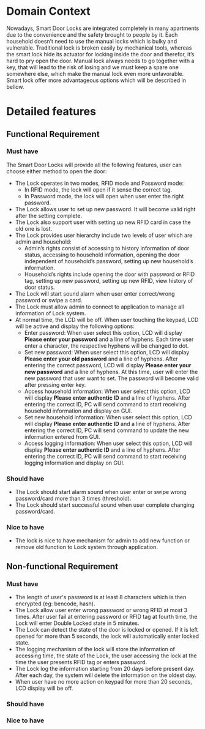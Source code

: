 # Domain Context
Nowadays, Smart Door Locks are integrated completely in many apartments due to the convenience and the safety brought to people by it. Each household doesn’t need to use the manual locks which is bulky and vulnerable. Traditional lock is broken easily by mechanical tools, whereas the smart lock hide its actuator for locking inside the door and therefor, it’s hard to pry open the door. Manual lock always needs to go together with a key, that will lead to the risk of losing and we must keep a spare one somewhere else, which make the manual lock even more unfavorable. Smart lock offer more advantageous options which will be described in bellow.

# Detailed features

## Functional Requirement
### Must have
The Smart Door Locks will provide all the following features, user can choose either method to open the door:
- The Lock operates in two modes, RFID mode and Password mode:
    + In RFID mode, the lock will open if it sense the correct tag. 
    + In Password mode, the lock will open when user enter the right password. 
- The Lock allows user to set up new password. It will become valid right after the setting complete. 
- The Lock also support user with setting up new RFID card in case the old one is lost.
- The Lock provides user hierarchy include two levels of user which are admin and household:
    + Admin’s rights consist of accessing to history information of door status, accessing to household information, opening the door independent of household’s password, setting up new household’s information. 
    + Household’s rights include opening the door with password or RFID tag, setting up new password, setting up new RFID, view history of door status.
- The Lock will start sound alarm when user enter correct/wrong password or swipe a card. 
- The Lock must allow admin to connect to application to manage all information of Lock system.
- At normal time, the LCD will be off. When user touching the keypad, LCD will be active and display the following options:
    + Enter password:
    When user select this option, LCD will display **Please enter your password** and a line of hyphens. Each time user enter a character, the respective hyphens will be changed to dot.
    + Set new password:
    When user select this option, LCD will display **Please enter your old password** and a line of hyphens. After entering the correct password, LCD will display **Please enter your new password** and a line of hyphens. At this time, user will enter the new password that user want to set. The password will become valid after pressing enter key.
    + Access household information:
    When user select this option, LCD will display **Please enter authentic ID** and a line of hyphens. After entering the correct ID, PC will send command to start receiving household information and display on GUI.
    + Set new household information:
    When user select this option, LCD will display **Please enter authentic ID** and a line of hyphens. After entering the correct ID, PC will send command to update the new information entered from GUI.
    + Access logging information:
    When user select this option, LCD will display **Please enter authentic ID** and a line of hyphens. After entering the correct ID, PC will send command to start receiving logging information and display on GUI.

### Should have
- The Lock should start alarm sound when user enter or swipe wrong password/card more than 3 times (threshold).
- The Lock should start successful sound when user complete changing password/card.

### Nice to have 
- The lock is nice to have mechanism for admin to add new function or remove old function to Lock system through application. 

## Non-functional Requirement

### Must have
- The length of user's password is at least 8 characters which is then encrypted (eg: bencode, hash).
- The Lock allow user enter wrong password or wrong RFID at most 3 times. After user fail at entering password or RFID tag at fourth time, the Lock will enter Double Locked state in 5 minutes.
- The Lock can detect the state of the door is locked or opened. If it is left opened for more than 5 seconds, the lock will automatically enter locked state.
- The logging mechanism of the lock will store the information of accessing time, the state of the Lock, the user accessing the lock at the time the user presents RFID tag or enters password.
- The Lock log the information starting from 20 days before present day. After each day, the system will delete the information on the oldest day.
- When user have no more action on keypad for more than 20 seconds, LCD display will be off.

### Should have


### Nice to have